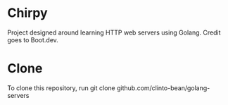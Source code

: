 # Chirpy

Project designed around learning HTTP web servers using Golang. Credit goes to Boot.dev.

# Clone

To clone this repository, run git clone github.com/clinto-bean/golang-servers
